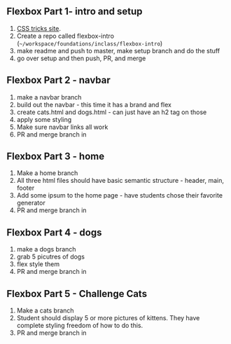 ## Flexbox Part 1- intro and setup
1. [CSS tricks site](https://css-tricks.com/snippets/css/a-guide-to-flexbox/).  
1. Create a repo called flexbox-intro (`~/workspace/foundations/inclass/flexbox-intro`)
1.  make readme and push to master, make setup branch and do the stuff
1.  go over setup and then push, PR, and merge

## Flexbox Part 2 - navbar
1. make a navbar branch
1. build out the navbar - this time it has a brand and flex
1. create cats.html and dogs.html - can just have an h2 tag on those
1. apply some styling
1. Make sure navbar links all work
1. PR and merge branch in

## Flexbox Part 3 - home
1. Make a home branch
1. All three html files should have basic semantic structure - header, main, footer
1. Add some ipsum to the home page - have students chose their favorite generator
1. PR and merge branch in

## Flexbox Part 4 - dogs
1. make a dogs branch
1. grab 5 picutres of dogs
1. flex style them
1. PR and merge branch in

## Flexbox Part 5 - Challenge Cats
1. Make a cats branch
1. Student should display 5 or more pictures of kittens.  They have complete styling freedom of how to do this.
1.  PR and merge branch in